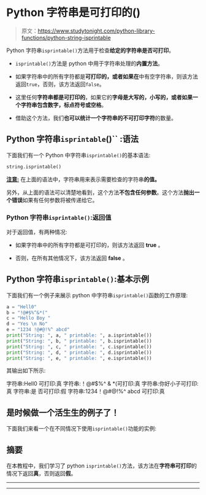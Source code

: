 # Python 字符串是可打印的()

> 原文：<https://www.studytonight.com/python-library-functions/python-string-isprintable>

Python 字符串`isprintable()`方法用于检查**给定的字符串是否可打印**。

*   `isprintable()`方法是 python 中用于字符串处理的**内置方法**。

*   如果字符串中的所有字符都是**可打印的，或者如果在**中有空字符串，则该方法返回`true`，否则，该方法返回`false`。

*   这里任何**字符串都是可打印的**，如果它的**字母是大写的，小写的，或者如果一个字符串包含数字，标点符号或空格**。

*   借助这个方法，我们**也可以统计一个字符串的不可打印字符**的数量。

## Python 字符串`isprintable`()`` :语法

下面我们有一个 Python 中字符串`isprintable()`的基本语法:

```py
string.isprintable() 
```

<u>**注意:**</u> 在上面的语法中，字符串用来表示需要检查的字符串**的值。**

另外，从上面的语法可以清楚地看到，这个方法**不包含任何参数**。这个方法**抛出一个错误**如果有任何参数将被传递给它。

### Python 字符串`isprintable()`:返回值

对于返回值，有两种情况:

*   如果字符串中的所有字符都是可打印的，则该方法返回 **true** 。

*   否则，在所有其他情况下，该方法返回 **false** 。

## Python 字符串`isprintable()`:基本示例

下面我们有一个例子来展示 python 中字符串`isprintable()`函数的工作原理:

```py
a = "Hell0"
b = "!@#$%^&*("
c = "Hello Boy "
d = "Yes \n No"
e = "1234 !@#@!%^ abcd"
print("String: ", a, " printable: ", a.isprintable())
print("String: ", b, " printable: ", b.isprintable())
print("String: ", c, " printable: ", c.isprintable())
print("String: ", d, " printable: ", d.isprintable())
print("String: ", e, " printable: ", e.isprintable())
```

其输出如下所示:

字符串:Hell0 可打印:真
字符串:！@#$%^ & *(可打印:真
字符串:你好小子可打印:真
字符串:是
否可打印:假
字符串:1234！@#@!%^ abcd 可打印:真

## 是时候做一个活生生的例子了！

下面我们来看一个在不同情况下使用`isprintable()`功能的实例:

## 摘要

在本教程中，我们学习了 python `isprintable()`方法，该方法在**字符串可打印**的情况下返回**真**，否则返回**假**。

* * *

* * *